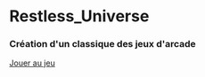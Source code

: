 # Restless_Universe
### Création d'un classique des jeux d'arcade
[Jouer au jeu](https://devveric.github.io/Restless_Universe)
